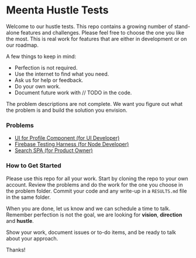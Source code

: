 # Meenta Hustle Tests
Welcome to our hustle tests. This repo contains a growing number of stand-alone
features and challenges. Please feel free to choose the one you like the most.
This is real work for features that are either in development or on our roadmap.

A few things to keep in mind:
- Perfection is not required.
- Use the internet to find what you need.
- Ask us for help or feedback.
- Do your own work.
- Document future work with // TODO in the code.

The problem descriptions are not complete. We want you figure out what the
problem is and build the solution you envision.

### Problems
- [UI for Profile Component (for UI Developer)](/ui/README.md)
- [Firebase Testing Harness (for Node Developer)](/firebase/README.md)
- [Search SPA (for Product Owner)](/product/README.md)

### How to Get Started
Please use this repo for all your work. Start by cloning the repo
to your own account. Review the problems and do the work for the one
you choose in the problem folder. Commit your code and any write-up in
a `RESULTS.md` file in the same folder.

When you are done, let us know and we can schedule a time to talk.
Remember perfection is not the goal, we are looking for __vision__, __direction__ and __hustle__.

Show your work, document issues or to-do items, and be ready to talk about your approach.

Thanks!
